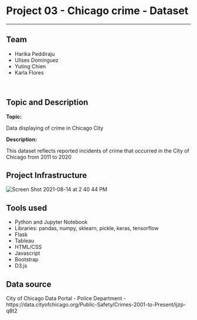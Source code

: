 <h1> Project 03 - Chicago crime - Dataset</h1>
<hr>
<h2>Team</h2>
<ul>
  <li>Harika Peddiraju</li>
  <li>Ulises Domínguez</li>
  <li>Yuting Chien</li>
  <li>Karla Flores</li>
  </li>
</ul>
<br>
<h2>Topic and Description</h2>
<strong>Topic:</strong>
<p>Data displaying of crime in Chicago City</p>
<strong>Description:</strong>
<p>This dataset reflects reported incidents of crime that occurred in the City of Chicago from 2011 to 2020</p>

<h2>Project Infrastructure</h2>

![Screen Shot 2021-08-14 at 2 40 44 PM](https://user-images.githubusercontent.com/77529968/129458410-c4ce8557-b3e7-49c7-b7e5-dce9cc971f36.png)


<h2>Tools used</h2>
<ul>
  <li>Python and Jupyter Notebook</li>
  <li>Libraries: pandas, numpy, sklearn, pickle, keras, tensorflow</li>
  <li>Flask</li>
  <li>Tableau</li>
  <li>HTML/CSS</li>
  <li>Javascript</li>
  <li>Bootstrap</li>
  <li>D3.js</li>
</ul>

<h2>Data source</h2>
City of Chicago Data Portal - Police Department - 
https://data.cityofchicago.org/Public-Safety/Crimes-2001-to-Present/ijzp-q8t2 


